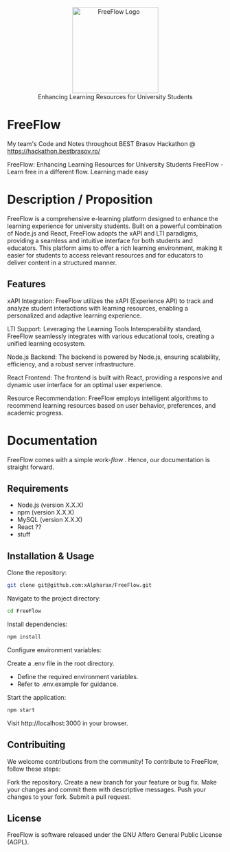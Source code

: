 <div align="center">
<picture>
  <source media="(prefers-color-scheme: dark)" srcset="https://github.com/xAlpharax/FreeFlow/blob/master/assets/FreeFlowLogo.png">
  <img alt="FreeFlow Logo" src="https://github.com/xAlpharax/FreeFlow/blob/master/assets/FreeFlowLogo.png" height="200px">
</picture>
<br>
Enhancing Learning Resources for University Students
</div>

# FreeFlow
My team's Code and Notes throughout BEST Brasov Hackathon @ https://hackathon.bestbrasov.ro/

FreeFlow: Enhancing Learning Resources for University Students
FreeFlow - Learn free in a different flow.
Learning made easy

# Description / Proposition

FreeFlow is a comprehensive e-learning platform designed to enhance the learning experience for university students. Built on a powerful combination of Node.js and React, FreeFlow adopts the xAPI and LTI paradigms, providing a seamless and intuitive interface for both students and educators. This platform aims to offer a rich learning environment, making it easier for students to access relevant resources and for educators to deliver content in a structured manner.

## Features

xAPI Integration: FreeFlow utilizes the xAPI (Experience API) to track and analyze student interactions with learning resources, enabling a personalized and adaptive learning experience.

LTI Support: Leveraging the Learning Tools Interoperability standard, FreeFlow seamlessly integrates with various educational tools, creating a unified learning ecosystem.

Node.js Backend: The backend is powered by Node.js, ensuring scalability, efficiency, and a robust server infrastructure.

React Frontend: The frontend is built with React, providing a responsive and dynamic user interface for an optimal user experience.

Resource Recommendation: FreeFlow employs intelligent algorithms to recommend learning resources based on user behavior, preferences, and academic progress.

# Documentation

FreeFlow comes with a simple work-*flow* . Hence, our documentation is straight forward. 

## Requirements

- Node.js (version X.X.X)
- npm (version X.X.X)
- MySQL (version X.X.X)
- React ??
- stuff

## Installation & Usage

Clone the repository:

```bash
git clone git@github.com:xAlpharax/FreeFlow.git
```

Navigate to the project directory:

```bash
cd FreeFlow
```

Install dependencies:

```bash
npm install
```

Configure environment variables:

Create a .env file in the root directory.
- Define the required environment variables.
- Refer to .env.example for guidance.

Start the application:

```bash
npm start
```

Visit http://localhost:3000 in your browser.

## Contribuiting

We welcome contributions from the community! To contribute to FreeFlow, follow these steps:

Fork the repository.
Create a new branch for your feature or bug fix.
Make your changes and commit them with descriptive messages.
Push your changes to your fork.
Submit a pull request.

## License

FreeFlow is software released under the GNU Affero General Public License (AGPL).
